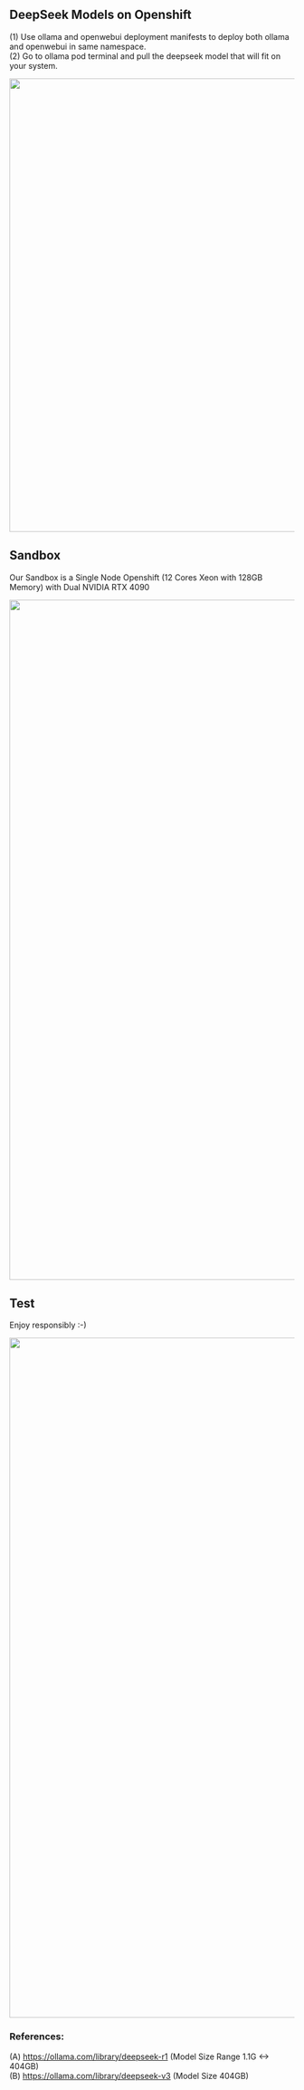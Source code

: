 ## DeepSeek Models on Openshift

(1) Use ollama and openwebui deployment manifests to deploy both ollama and openwebui in same namespace. <br>
(2) Go to ollama pod terminal and pull the deepseek model that will fit on your system.<br>

<div align="center">
    <img src="https://raw.githubusercontent.com/tme-osx/Telco-AIX/refs/heads/main/etc/deepseek/images/ollama.png" width="800"/>
</div>

## Sandbox
Our Sandbox is a Single Node Openshift (12 Cores Xeon with 128GB Memory) with Dual NVIDIA RTX 4090 
<div align="center">
    <img src="https://raw.githubusercontent.com/tme-osx/Telco-AIX/refs/heads/main/etc/deepseek/images/smi.png" width="1200"/>
</div>

## Test
Enjoy responsibly :-)
<div align="center">
    <img src="https://raw.githubusercontent.com/tme-osx/Telco-AIX/refs/heads/main/etc/deepseek/images/42.png" width="1200"/>
</div>

### References:
(A) https://ollama.com/library/deepseek-r1 (Model Size Range 1.1G <-> 404GB)  <br>
(B) https://ollama.com/library/deepseek-v3 (Model Size 404GB)
